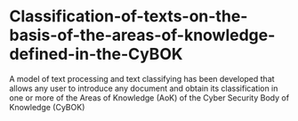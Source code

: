 # Classification-of-texts-on-the-basis-of-the-areas-of-knowledge-defined-in-the-CyBOK
 A model of text processing and text classifying has been developed that allows any user to introduce any document and obtain its classification in one or more of the Areas of Knowledge (AoK) of the Cyber Security Body of Knowledge (CyBOK)
